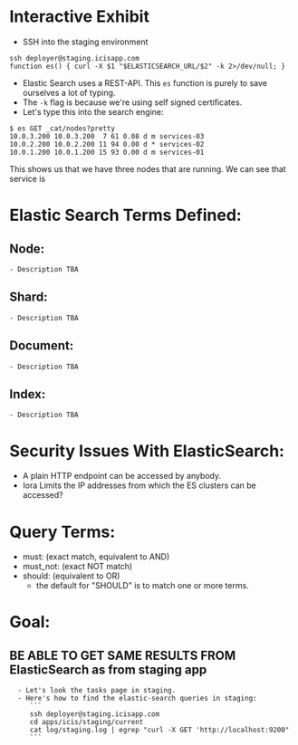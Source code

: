 # Interactive Exhibit

- SSH into the staging environment

```
ssh deployer@staging.icisapp.com
function es() { curl -X $1 "$ELASTICSEARCH_URL/$2" -k 2>/dev/null; }
```

- Elastic Search uses a REST-API.  This `es` function is purely to save ourselves a lot of typing.
- The `-k` flag is because we're using self signed certificates.
- Let's type this into the search engine:

```
$ es GET _cat/nodes?pretty
10.0.3.200 10.0.3.200  7 61 0.08 d m services-03
10.0.2.200 10.0.2.200 11 94 0.00 d * services-02
10.0.1.200 10.0.1.200 15 93 0.00 d m services-01
```

This shows us that we have three nodes that are running.  We can see that service is 

# Elastic Search Terms Defined:
  ## Node:
    - Description TBA
  ## Shard:
    - Description TBA
  ## Document:
    - Description TBA
  ## Index:
    - Description TBA

# Security Issues With ElasticSearch:
- A plain HTTP endpoint can be accessed by anybody.
- Iora Limits the IP addresses from which the ES clusters can be accessed?

# Query Terms:
 - must: (exact match, equivalent to AND)
 - must_not: (exact NOT match)
 - should: (equivalent to OR)
     - the default for "SHOULD" is to match one or more terms.

# Goal:
  ## BE ABLE TO GET SAME RESULTS FROM ElasticSearch as from staging app
      - Let's look the tasks page in staging.
      - Here's how to find the elastic-search queries in staging:
         ```
         ssh deployer@staging.icisapp.com
         cd apps/icis/staging/current
         cat log/staging.log | egrep "curl -X GET 'http://localhost:9200"
         ```
